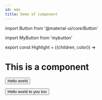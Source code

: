 ```yaml
---
id: mdx
title: Demo of component
---
```



import Button from '@material-ui/core/Button'

import MyButton from 'mybutton'


export const Highlight = ({children, color}) => <h1>This is a component</h1>


<Highlight />

<Button  color="primary">Hello world</Button>

<button>Hello world to you too</button>


<MyButton />



